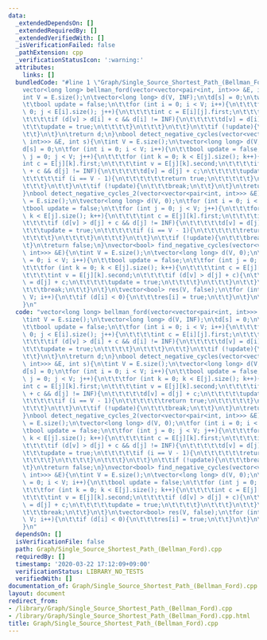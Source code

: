 ```yaml
---
data:
  _extendedDependsOn: []
  _extendedRequiredBy: []
  _extendedVerifiedWith: []
  _isVerificationFailed: false
  _pathExtension: cpp
  _verificationStatusIcon: ':warning:'
  attributes:
    links: []
  bundledCode: "#line 1 \"Graph/Single_Source_Shortest_Path_(Bellman_Ford).cpp\"\n\
    vector<long long> bellman_ford(vector<vector<pair<int, int>>> &E, int s){\n\t\
    int V = E.size();\n\tvector<long long> d(V, INF);\n\td[s] = 0;\n\twhile (1){\n\
    \t\tbool update = false;\n\t\tfor (int i = 0; i < V; i++){\n\t\t\tfor (int j =\
    \ 0; j < E[i].size(); j++){\n\t\t\t\tint c = E[i][j].first;\n\t\t\t\tint v = E[i][j].second;\n\
    \t\t\t\tif (d[v] > d[i] + c && d[i] != INF){\n\t\t\t\t\td[v] = d[i] + c;\n\t\t\
    \t\t\tupdate = true;\n\t\t\t\t}\n\t\t\t}\n\t\t}\n\t\tif (!update){\n\t\t\tbreak;\n\
    \t\t}\n\t}\n\treturn d;\n}\nbool detect_negative_cycles(vector<vector<pair<int,\
    \ int>>> &E, int s){\n\tint V = E.size();\n\tvector<long long> d(V, INF);\n\t\
    d[s] = 0;\n\tfor (int i = 0; i < V; i++){\n\t\tbool update = false;\n\t\tfor (int\
    \ j = 0; j < V; j++){\n\t\t\tfor (int k = 0; k < E[j].size(); k++){\n\t\t\t\t\
    int c = E[j][k].first;\n\t\t\t\tint v = E[j][k].second;\n\t\t\t\tif (d[v] > d[j]\
    \ + c && d[j] != INF){\n\t\t\t\t\td[v] = d[j] + c;\n\t\t\t\t\tupdate = true;\n\
    \t\t\t\t\tif (i == V - 1){\n\t\t\t\t\t\treturn true;\n\t\t\t\t\t}\n\t\t\t\t}\n\
    \t\t\t}\n\t\t}\n\t\tif (!update){\n\t\t\tbreak;\n\t\t}\n\t}\n\treturn false;\n\
    }\nbool detect_negative_cycles_2(vector<vector<pair<int, int>>> &E){\n\tint V\
    \ = E.size();\n\tvector<long long> d(V, 0);\n\tfor (int i = 0; i < V; i++){\n\t\
    \tbool update = false;\n\t\tfor (int j = 0; j < V; j++){\n\t\t\tfor (int k = 0;\
    \ k < E[j].size(); k++){\n\t\t\t\tint c = E[j][k].first;\n\t\t\t\tint v = E[j][k].second;\n\
    \t\t\t\tif (d[v] > d[j] + c && d[j] != INF){\n\t\t\t\t\td[v] = d[j] + c;\n\t\t\
    \t\t\tupdate = true;\n\t\t\t\t\tif (i == V - 1){\n\t\t\t\t\t\treturn true;\n\t\
    \t\t\t\t}\n\t\t\t\t}\n\t\t\t}\n\t\t}\n\t\tif (!update){\n\t\t\tbreak;\n\t\t}\n\
    \t}\n\treturn false;\n}\nvector<bool> find_negative_cycles(vector<vector<pair<int,\
    \ int>>> &E){\n\tint V = E.size();\n\tvector<long long> d(V, 0);\n\tfor (int i\
    \ = 0; i < V; i++){\n\t\tbool update = false;\n\t\tfor (int j = 0; j < V; j++){\n\
    \t\t\tfor (int k = 0; k < E[j].size(); k++){\n\t\t\t\tint c = E[j][k].first;\n\
    \t\t\t\tint v = E[j][k].second;\n\t\t\t\tif (d[v] > d[j] + c){\n\t\t\t\t\td[v]\
    \ = d[j] + c;\n\t\t\t\t\tupdate = true;\n\t\t\t\t}\n\t\t\t}\n\t\t}\n\t\tif (!update){\n\
    \t\t\tbreak;\n\t\t}\n\t}\n\tvector<bool> res(V, false);\n\tfor (int i = 0; i <\
    \ V; i++){\n\t\tif (d[i] < 0){\n\t\t\tres[i] = true;\n\t\t}\n\t}\n\treturn res;\n\
    }\n"
  code: "vector<long long> bellman_ford(vector<vector<pair<int, int>>> &E, int s){\n\
    \tint V = E.size();\n\tvector<long long> d(V, INF);\n\td[s] = 0;\n\twhile (1){\n\
    \t\tbool update = false;\n\t\tfor (int i = 0; i < V; i++){\n\t\t\tfor (int j =\
    \ 0; j < E[i].size(); j++){\n\t\t\t\tint c = E[i][j].first;\n\t\t\t\tint v = E[i][j].second;\n\
    \t\t\t\tif (d[v] > d[i] + c && d[i] != INF){\n\t\t\t\t\td[v] = d[i] + c;\n\t\t\
    \t\t\tupdate = true;\n\t\t\t\t}\n\t\t\t}\n\t\t}\n\t\tif (!update){\n\t\t\tbreak;\n\
    \t\t}\n\t}\n\treturn d;\n}\nbool detect_negative_cycles(vector<vector<pair<int,\
    \ int>>> &E, int s){\n\tint V = E.size();\n\tvector<long long> d(V, INF);\n\t\
    d[s] = 0;\n\tfor (int i = 0; i < V; i++){\n\t\tbool update = false;\n\t\tfor (int\
    \ j = 0; j < V; j++){\n\t\t\tfor (int k = 0; k < E[j].size(); k++){\n\t\t\t\t\
    int c = E[j][k].first;\n\t\t\t\tint v = E[j][k].second;\n\t\t\t\tif (d[v] > d[j]\
    \ + c && d[j] != INF){\n\t\t\t\t\td[v] = d[j] + c;\n\t\t\t\t\tupdate = true;\n\
    \t\t\t\t\tif (i == V - 1){\n\t\t\t\t\t\treturn true;\n\t\t\t\t\t}\n\t\t\t\t}\n\
    \t\t\t}\n\t\t}\n\t\tif (!update){\n\t\t\tbreak;\n\t\t}\n\t}\n\treturn false;\n\
    }\nbool detect_negative_cycles_2(vector<vector<pair<int, int>>> &E){\n\tint V\
    \ = E.size();\n\tvector<long long> d(V, 0);\n\tfor (int i = 0; i < V; i++){\n\t\
    \tbool update = false;\n\t\tfor (int j = 0; j < V; j++){\n\t\t\tfor (int k = 0;\
    \ k < E[j].size(); k++){\n\t\t\t\tint c = E[j][k].first;\n\t\t\t\tint v = E[j][k].second;\n\
    \t\t\t\tif (d[v] > d[j] + c && d[j] != INF){\n\t\t\t\t\td[v] = d[j] + c;\n\t\t\
    \t\t\tupdate = true;\n\t\t\t\t\tif (i == V - 1){\n\t\t\t\t\t\treturn true;\n\t\
    \t\t\t\t}\n\t\t\t\t}\n\t\t\t}\n\t\t}\n\t\tif (!update){\n\t\t\tbreak;\n\t\t}\n\
    \t}\n\treturn false;\n}\nvector<bool> find_negative_cycles(vector<vector<pair<int,\
    \ int>>> &E){\n\tint V = E.size();\n\tvector<long long> d(V, 0);\n\tfor (int i\
    \ = 0; i < V; i++){\n\t\tbool update = false;\n\t\tfor (int j = 0; j < V; j++){\n\
    \t\t\tfor (int k = 0; k < E[j].size(); k++){\n\t\t\t\tint c = E[j][k].first;\n\
    \t\t\t\tint v = E[j][k].second;\n\t\t\t\tif (d[v] > d[j] + c){\n\t\t\t\t\td[v]\
    \ = d[j] + c;\n\t\t\t\t\tupdate = true;\n\t\t\t\t}\n\t\t\t}\n\t\t}\n\t\tif (!update){\n\
    \t\t\tbreak;\n\t\t}\n\t}\n\tvector<bool> res(V, false);\n\tfor (int i = 0; i <\
    \ V; i++){\n\t\tif (d[i] < 0){\n\t\t\tres[i] = true;\n\t\t}\n\t}\n\treturn res;\n\
    }\n"
  dependsOn: []
  isVerificationFile: false
  path: Graph/Single_Source_Shortest_Path_(Bellman_Ford).cpp
  requiredBy: []
  timestamp: '2020-03-22 17:12:09+09:00'
  verificationStatus: LIBRARY_NO_TESTS
  verifiedWith: []
documentation_of: Graph/Single_Source_Shortest_Path_(Bellman_Ford).cpp
layout: document
redirect_from:
- /library/Graph/Single_Source_Shortest_Path_(Bellman_Ford).cpp
- /library/Graph/Single_Source_Shortest_Path_(Bellman_Ford).cpp.html
title: Graph/Single_Source_Shortest_Path_(Bellman_Ford).cpp
---
```


